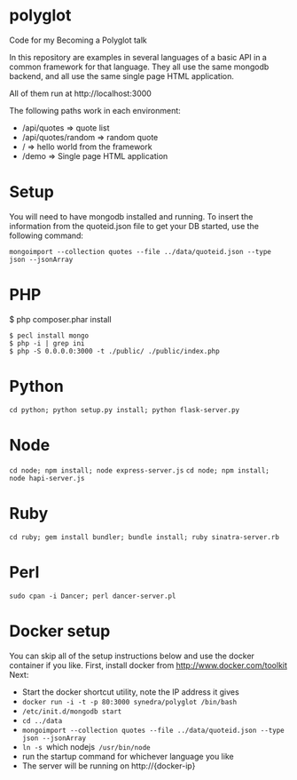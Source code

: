 # polyglot
Code for my Becoming a Polyglot talk

In this repository are examples in several languages of a basic API in a common framework for that language.  They all use the same mongodb backend, and all use the same single page HTML application.

All of them run at http://localhost:3000

The following paths work in each environment:
* /api/quotes => quote list
* /api/quotes/random => random quote
* / => hello world from the framework
* /demo => Single page HTML application

# Setup
You will need to have mongodb installed and running.  To insert the information from the quoteid.json file to get your DB started, use the following command:

`mongoimport --collection quotes --file ../data/quoteid.json --type json --jsonArray`

# PHP
$ php composer.phar install 
```
$ pecl install mongo
$ php -i | grep ini
$ php -S 0.0.0.0:3000 -t ./public/ ./public/index.php
```

# Python
`cd python; python setup.py install; python flask-server.py`

# Node
`cd node; npm install; node express-server.js`
`cd node; npm install; node hapi-server.js`

# Ruby
`cd ruby; gem install bundler; bundle install; ruby sinatra-server.rb`

# Perl
`sudo cpan -i Dancer; perl dancer-server.pl`

# Docker setup
You can skip all of the setup instructions below and use the docker container if you like.
First, install docker from http://www.docker.com/toolkit
Next:
  * Start the docker shortcut utility, note the IP address it gives
  * `docker run -i -t -p 80:3000 synedra/polyglot /bin/bash`
  * `/etc/init.d/mongodb start`
  * `cd ../data`
  * `mongoimport --collection quotes --file ../data/quoteid.json --type json --jsonArray`
  * `ln -s `which nodejs` /usr/bin/node`
  * run the startup command for whichever language you like
  * The server will be running on http://{docker-ip}


